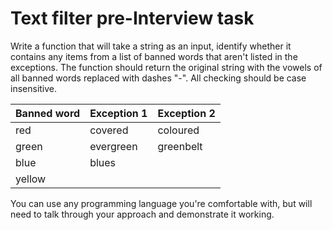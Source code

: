 Text filter pre-Interview task
==============================

Write a function that will take a string as an input, identify whether it contains any items from a list of banned words that aren't listed in the exceptions. The function should return the original string with the vowels of all banned words replaced with dashes "-".  All checking should be case insensitive.

Banned word |	Exception 1 | Exception 2
--- | --- | ---
red | covered | coloured
green | evergreen | greenbelt
blue | blues | 	
yellow | | 		

You can use any programming language you're comfortable with, but will need to talk through your approach and demonstrate it working.